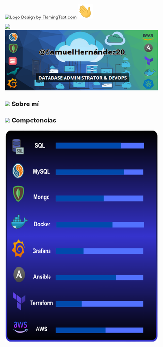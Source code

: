  
<a target="_top" href="https://flamingtext.com/" ><img src="https://blog.flamingtext.com/blog/2024/08/05/flamingtext_com_1722858627_539274852.png" border="0" alt="Logo Design by FlamingText.com" title="Logo Design by FlamingText.com"></a>
</a> <img src="https://raw.githubusercontent.com/ABSphreak/ABSphreak/master/gifs/Hi.gif" width="50px">

<img src="https://user-images.githubusercontent.com/73097560/115834477-dbab4500-a447-11eb-908a-139a6edaec5c.gif">    

<img src="images/Presentacion_GitHub.png" alt="Perfil" width="650" height="200"/>


<h2> <img src = "https://github.com/7oSkaaa/7oSkaaa/blob/main/Images/about_me.gif?raw=true" width = 20px>  Sobre mí </h2>
         

<h2><img src = "https://media2.giphy.com/media/QssGEmpkyEOhBCb7e1/giphy.gif?cid=ecf05e47a0n3gi1bfqntqmob8g9aid1oyj2wr3ds3mg700bl&rid=giphy.gif" width = 20 px>  Competencias </h2>

<img src="images/Tecnologias.png" alt="tecnologias" align="right" width="1280" height="700" />







